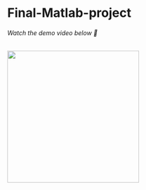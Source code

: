 # Final-Matlab-project
###### Watch the demo video below :movie_camera:
[<img src="https://img.youtube.com/vi/ZJxazw6XckY/maxresdefault.jpg" width="300">](https://youtu.be/ZJxazw6XckY)
